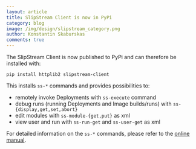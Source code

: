 ```yaml
---
layout: article
title: SlipStream Client is now in PyPi
category: blog
image: /img/design/slipstream_category.png
author: Konstantin Skaburskas
comments: true
---
```


The SlipStream Client is now published to PyPi and can therefore be installed with:

    pip install httplib2 slipstream-client

This installs `ss-*` commands and provides possibilities to:

* remotely invoke Deployments with `ss-execute` command
* debug runs (running Deployments and Image builds/runs) with `ss-{display,get,set,abort}`
* edit modules with `ss-module-{get,put}` as xml
* view user and run with `ss-run-get` and `ss-user-get` as xml

For detailed information on the `ss-*` commands, please refer to the [online manual](http://ssdocs.sixsq.com/documentation/advanced_tutorial/SlipStream_Client).
